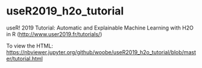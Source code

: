 # useR2019_h2o_tutorial
useR! 2019 Tutorial: Automatic and Explainable Machine Learning with H2O in R (http://www.user2019.fr/tutorials/)

To view the HTML:
https://nbviewer.jupyter.org/github/woobe/useR2019_h2o_tutorial/blob/master/tutorial.html
